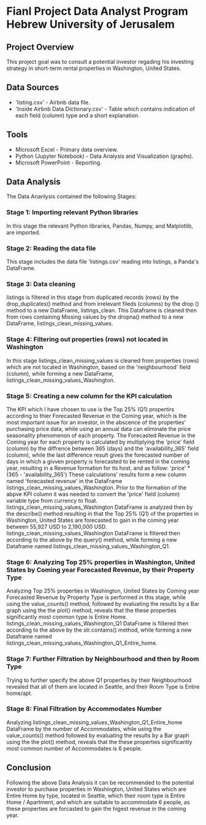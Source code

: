 # Fianl Project Data Analyst Program Hebrew University of Jerusalem

## Project Overview
This project goal was to consult a potential investor regading his investing strategy in short-term rental properties in Washington, United States. 


## Data Sources
 - 'listing.csv' - Airbnb data file.
 - 'Inside Airbnb Data Dictionary.csv' - Table which contains indication of each field (column) type and a short explanation.


## Tools
- Microsoft Excel - Primary data overview.
- Python (Jupyter Notebook) - Data Analysis and Visualization (graphs).
- Microsoft PowerPoint - Reporting. 


## Data Analysis
The Data Ananlysis contained the following Stages:

### Stage 1: Importing relevant Python libraries
In this stage the relevant Python libraries, Pandas, Numpy, and Matplotlib, are imported.

### Stage 2: Reading the data file
This stage includes the data file 'listings.csv' reading into listings, a Panda's DataFrame.

### Stage 3: Data cleaning
listings is filtered in this stage from duplicated records (rows) by the drop_duplicates() method and from irrelevant fileds (columns) by the drop () method
to a new DataFrame, listings_clean. This Dataframe is cleaned then from rows containing Missing values by the dropna() method to a new DataFrame, 
listings_clean_missing_values.

### Stage 4: Filtering out properties (rows) not located in Washington
In this stage listings_clean_missing_values is cleaned from properties (rows) which are not located in Washington, based on the 'neighbourhood' field (column),
while forming a new DataFrame, listings_clean_missing_values_Washington.

### Stage 5: Creating a new column for the KPI calculation
The KPI which I have chosen to use is the Top 25% (Q1) propertirs according to thier Forecasted Revenue in the Coming year, which is the most important issue for
an investor, in the abscence of the properties'
purchasing price data, while using an annual data can eliminate the price seasonality phenomenon of each property. 
The Forecasted Revenue in the Coming year for each property is calculated by multiplying the 'price' field (column) by the diffrence between 365 (days) and the
'availability_365' field (column), while the 
last difference result gives the forecasted number of days in which a givven property is forecasted to be rented in the coming year, resulting in a Revenue 
formation for its host, and as follow:
'price' * (365 - 'availability_365')
These calculations' results form a new column named 'forecasted revenue' in the DataFrame listings_clean_missing_values_Washington. 
Prior to the formation of the abpve KPI column it was needed to convert the 'price' field (column) variable type from currency to float.
listings_clean_missing_values_Washington DataFrame is analyzed then by the describe() method resulting in that the Top 25% (Q1) of the properties in Washington, 
United States are forecasted to gain
in the coming year between 55,927 USD to 2,190,000 USD.
listings_clean_missing_values_Washington DataFrame is filtered then according to the above by the query() method, while forming a new Dataframe named 
listings_clean_missing_values_Washington_Q1.

### Stage 6: Analyzing Top 25% properties in Washington, United States by Coming year Forecasted Revenue, by their Property Type
Analyzing Top 25% properties in Washington, United States by Coming year Forecasted Revenue by Property Type is performed in this stage, while using the
value_counts() method, followed by evaluating the results by a Bar graph using the the plot() method, reveals that the these properties significantly most 
common type is Entire Home. listings_clean_missing_values_Washington_Q1 DataFrame is filtered then according to the above by the str.contains() method, while
forming a new Dataframe named listings_clean_missing_values_Washington_Q1_Entire_home. 

### Stage 7: Further Filtration by Neighbourhood and then by Room Type
Trying to further specify the above Q1 properties by their Neighbourhood revealed that all of them are located in Seattle, and their Room Type is Entire home/apt.

### Stage 8: Final Filtration by Accommodates Number
Analyzing listings_clean_missing_values_Washington_Q1_Entire_home DataFrame by the number of Accommodates, while using the value_counts() method followed by 
evaluating the results by a Bar graph using the the plot() method, reveals that the these properties significantly most common number of Accommodates is 6 people.


## Conclusion
Following the above Data Analysis it can be recommended to the potential investor to purchase properties in Washington, United States which are Entire Home by
type, located in Seattle, which their room type is Entire Home / Apartment, and which are suitable to accommodate 6 people, as these properties are forcasted to
gain the higest revenue in the coming year.
